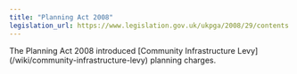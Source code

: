 ```yaml
---
title: "Planning Act 2008"
legislation_url: https://www.legislation.gov.uk/ukpga/2008/29/contents	
---
```


The Planning Act 2008 introduced [Community Infrastructure Levy] (/wiki/community-infrastructure-levy) planning charges.
